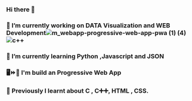 ### Hi there 👋
### 🔭 I’m currently working on DATA Visualization and WEB Development![m_webapp-progressive-web-app-pwa (1) (4)](https://user-images.githubusercontent.com/68476475/114378519-69b04180-9ba5-11eb-93a8-3cfcdd903120.png)![c++](https://user-images.githubusercontent.com/68476475/114379340-52258880-9ba6-11eb-9ef5-5ce7152a1fb8.gif)





### 🌱 I’m currently learning Python ,Javascript and JSON 
### 🖥️⏩📱 I'm build an Progressive Web App
### 📙 Previously I learnt about C , C➕➕, HTML , CSS.
<!-- 👯 I’m looking to collaborate on ...
- 🤔 I’m looking for help with ...
- 💬 Ask me about ...
- 📫 How to reach me: ...
- 😄 Pronouns: ...
- ⚡ Fun fact: ...
-->
